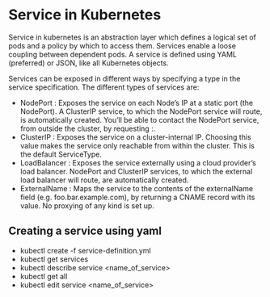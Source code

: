 # Service in Kubernetes
Service in kubernetes is an abstraction layer which defines a logical set of pods and a policy by which to access them. Services enable a loose coupling between dependent pods. A service is defined using YAML (preferred) or JSON, like all Kubernetes objects.

Services can be exposed in different ways by specifying a type in the service specification. The different types of services are:
- NodePort : Exposes the service on each Node’s IP at a static port (the NodePort). A ClusterIP service, to which the NodePort service will route, is automatically created. You’ll be able to contact the NodePort service, from outside the cluster, by requesting <NodeIP>:<NodePort>.
- ClusterIP : Exposes the service on a cluster-internal IP. Choosing this value makes the service only reachable from within the cluster. This is the default ServiceType.
- LoadBalancer : Exposes the service externally using a cloud provider’s load balancer. NodePort and ClusterIP services, to which the external load balancer will route, are automatically created.
- ExternalName : Maps the service to the contents of the externalName field (e.g. foo.bar.example.com), by returning a CNAME record with its value. No proxying of any kind is set up.

## Creating a service using yaml
- kubectl create -f service-definition.yml
- kubectl get services
- kubectl describe service <name_of_service>
- kubectl get all
- kubectl edit service <name_of_service>
